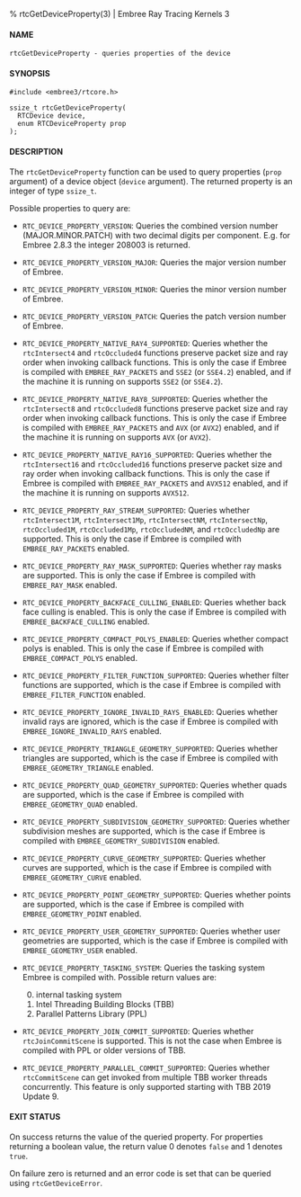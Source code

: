 % rtcGetDeviceProperty(3) | Embree Ray Tracing Kernels 3

#### NAME

    rtcGetDeviceProperty - queries properties of the device

#### SYNOPSIS

    #include <embree3/rtcore.h>

    ssize_t rtcGetDeviceProperty(
      RTCDevice device,
      enum RTCDeviceProperty prop
    );

#### DESCRIPTION

The `rtcGetDeviceProperty` function can be used to query properties
(`prop` argument) of a device object (`device` argument). The returned
property is an integer of type `ssize_t`.

Possible properties to query are:

+   `RTC_DEVICE_PROPERTY_VERSION`: Queries the combined version number
    (MAJOR.MINOR.PATCH) with two decimal digits per component. E.g. for
    Embree 2.8.3 the integer 208003 is returned.
    
+   `RTC_DEVICE_PROPERTY_VERSION_MAJOR`: Queries the major version
    number of Embree.
  
+   `RTC_DEVICE_PROPERTY_VERSION_MINOR`: Queries the minor version
    number of Embree.

+   `RTC_DEVICE_PROPERTY_VERSION_PATCH`: Queries the patch version
    number of Embree.

+   `RTC_DEVICE_PROPERTY_NATIVE_RAY4_SUPPORTED`: Queries whether the
    `rtcIntersect4` and `rtcOccluded4` functions preserve packet size
    and ray order when invoking callback functions. This is only the
    case if Embree is compiled with `EMBREE_RAY_PACKETS` and `SSE2`
    (or `SSE4.2`) enabled, and if the machine it is running on
    supports `SSE2` (or `SSE4.2`).

+   `RTC_DEVICE_PROPERTY_NATIVE_RAY8_SUPPORTED`: Queries whether the
    `rtcIntersect8` and `rtcOccluded8` functions preserve packet size
    and ray order when invoking callback functions. This is only the
    case if Embree is compiled with `EMBREE_RAY_PACKETS` and `AVX`
    (or `AVX2`) enabled, and if the machine it is running on supports
    `AVX` (or `AVX2`).

+   `RTC_DEVICE_PROPERTY_NATIVE_RAY16_SUPPORTED`: Queries whether the
    `rtcIntersect16` and `rtcOccluded16` functions preserve packet
    size and ray order when invoking callback functions. This is only
    the case if Embree is compiled with `EMBREE_RAY_PACKETS` and
    `AVX512` enabled, and if the machine it is
    running on supports `AVX512`.

+   `RTC_DEVICE_PROPERTY_RAY_STREAM_SUPPORTED`: Queries whether
    `rtcIntersect1M`, `rtcIntersect1Mp`, `rtcIntersectNM`,
    `rtcIntersectNp`, `rtcOccluded1M`, `rtcOccluded1Mp`,
    `rtcOccludedNM`, and `rtcOccludedNp` are supported. This is only
    the case if Embree is compiled with `EMBREE_RAY_PACKETS` enabled.

+   `RTC_DEVICE_PROPERTY_RAY_MASK_SUPPORTED`: Queries whether ray masks
    are supported. This is only the case if Embree is compiled with
    `EMBREE_RAY_MASK` enabled.

+   `RTC_DEVICE_PROPERTY_BACKFACE_CULLING_ENABLED`: Queries whether
    back face culling is enabled. This is only the case if Embree is
    compiled with `EMBREE_BACKFACE_CULLING` enabled.

+   `RTC_DEVICE_PROPERTY_COMPACT_POLYS_ENABLED`: Queries whether
    compact polys is enabled. This is only the case if Embree is
    compiled with `EMBREE_COMPACT_POLYS` enabled.

+   `RTC_DEVICE_PROPERTY_FILTER_FUNCTION_SUPPORTED`: Queries whether
    filter functions are supported, which is the case if Embree is
    compiled with `EMBREE_FILTER_FUNCTION` enabled.

+   `RTC_DEVICE_PROPERTY_IGNORE_INVALID_RAYS_ENABLED`: Queries whether
    invalid rays are ignored, which is the case if Embree is compiled
    with `EMBREE_IGNORE_INVALID_RAYS` enabled.

+   `RTC_DEVICE_PROPERTY_TRIANGLE_GEOMETRY_SUPPORTED`: Queries whether
    triangles are supported, which is the case if Embree is compiled
    with `EMBREE_GEOMETRY_TRIANGLE` enabled.

+   `RTC_DEVICE_PROPERTY_QUAD_GEOMETRY_SUPPORTED`: Queries whether
    quads are supported, which is the case if Embree is compiled
    with `EMBREE_GEOMETRY_QUAD` enabled.

+   `RTC_DEVICE_PROPERTY_SUBDIVISION_GEOMETRY_SUPPORTED`: Queries
    whether subdivision meshes are supported, which is the case if
    Embree is compiled with `EMBREE_GEOMETRY_SUBDIVISION` enabled.

+   `RTC_DEVICE_PROPERTY_CURVE_GEOMETRY_SUPPORTED`: Queries whether
    curves are supported, which is the case if Embree is compiled
    with `EMBREE_GEOMETRY_CURVE` enabled.

+   `RTC_DEVICE_PROPERTY_POINT_GEOMETRY_SUPPORTED`: Queries whether
    points are supported, which is the case if Embree is compiled
    with `EMBREE_GEOMETRY_POINT` enabled.

+   `RTC_DEVICE_PROPERTY_USER_GEOMETRY_SUPPORTED`: Queries whether user
    geometries are supported, which is the case if Embree is compiled
    with `EMBREE_GEOMETRY_USER` enabled.

+   `RTC_DEVICE_PROPERTY_TASKING_SYSTEM`: Queries the tasking system
    Embree is compiled with. Possible return values are:

    0. internal tasking system
    1. Intel Threading Building Blocks (TBB)
    2. Parallel Patterns Library (PPL)

+   `RTC_DEVICE_PROPERTY_JOIN_COMMIT_SUPPORTED`: Queries whether
    `rtcJoinCommitScene` is supported. This is not the case when Embree is
    compiled with PPL or older versions of TBB.

+   `RTC_DEVICE_PROPERTY_PARALLEL_COMMIT_SUPPORTED`: Queries whether
    `rtcCommitScene` can get invoked from multiple TBB worker threads
    concurrently. This feature is only supported starting with TBB 2019 Update 9.

#### EXIT STATUS

On success returns the value of the queried property. For properties
returning a boolean value, the return value 0 denotes `false` and 1
denotes `true`.

On failure zero is returned and an error code is set that can be
queried using `rtcGetDeviceError`.
